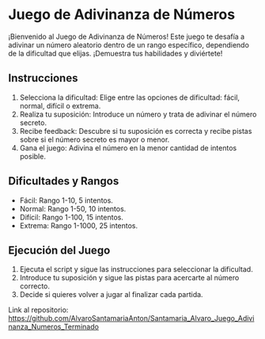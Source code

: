 # Juego de Adivinanza de Números
¡Bienvenido al Juego de Adivinanza de Números! Este juego te desafía a adivinar un número aleatorio dentro de un rango específico, dependiendo de la dificultad que elijas. ¡Demuestra tus habilidades y diviértete!
## Instrucciones
1. Selecciona la dificultad: Elige entre las opciones de dificultad: fácil, normal, difícil o extrema.
2. Realiza tu suposición: Introduce un número y trata de adivinar el número secreto.
3. Recibe feedback: Descubre si tu suposición es correcta y recibe pistas sobre si el número secreto es mayor o menor.
4. Gana el juego: Adivina el número en la menor cantidad de intentos posible.
## Dificultades y Rangos
* Fácil: Rango 1-10, 5 intentos.
* Normal: Rango 1-50, 10 intentos.
* Difícil: Rango 1-100, 15 intentos.
* Extrema: Rango 1-1000, 25 intentos.
## Ejecución del Juego
1. Ejecuta el script y sigue las instrucciones para seleccionar la dificultad.
2. Introduce tu suposición y sigue las pistas para acercarte al número correcto.
3. Decide si quieres volver a jugar al finalizar cada partida.

Link al repositorio: https://github.com/AlvaroSantamariaAnton/Santamaria_Alvaro_Juego_Adivinanza_Numeros_Terminado